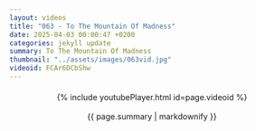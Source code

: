 ```yaml
---
layout: videos
title: "063 - To The Mountain Of Madness"
date: 2025-04-03 00:00:47 +0200
categories: jekyll update
summary: To The Mountain Of Madness
thumbnail: "../assets/images/063vid.jpg"
videoid: FCAr6DCbShw
---
```


<div style="text-align: center; margin-top: 20px;">
  {% include youtubePlayer.html id=page.videoid %}
  <p style="margin-top: 15px; font-size: 1.2em; color: #333;">
    <p>{{ page.summary | markdownify }}</p>
  </p>
</div>
